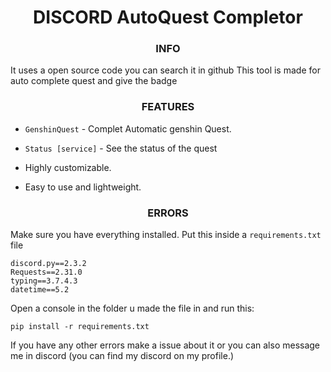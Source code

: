<h1 align="center">
	  DISCORD AutoQuest Completor
</h1>

<h3 align="center">
	  INFO
</h3>

It uses a open source code you can search it in github
This tool is made for auto complete quest and give the badge

<h3 align="center">
	  FEATURES

</h3>

* `GenshinQuest` - Complet Automatic genshin Quest.
* `Status [service]` - See the status of the quest

* Highly customizable.
* Easy to use and lightweight.

<h3 align="center">
	  ERRORS

</h3>

Make sure you have everything installed. Put this inside a `requirements.txt` file
```
discord.py==2.3.2
Requests==2.31.0
typing==3.7.4.3
datetime==5.2
```
Open a console in the folder u made the file in and run this:
```
pip install -r requirements.txt
```



If you have any other errors make a issue about it or you can also message me in discord (you can find my discord on my profile.)
